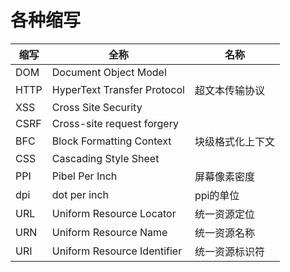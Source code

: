 # 各种缩写

|缩写|全称|名称|
|---|---|---|
| DOM | Document Object Model |
| HTTP | HyperText Transfer Protocol | 超文本传输协议 |
| XSS | Cross Site Security |
| CSRF | Cross-site request forgery |
| BFC | Block Formatting Context | 块级格式化上下文 |
| CSS | Cascading Style Sheet |
| PPI | Pibel Per Inch | 屏幕像素密度 |
| dpi | dot per inch | ppi的单位 |
| URL | Uniform Resource Locator | 统一资源定位 |
| URN | Uniform Resource Name | 统一资源名称 |
| URI | Uniform Resource Identifier | 统一资源标识符 |
